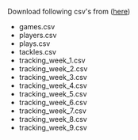 

Download following csv's from ([here](https://www.kaggle.com/competitions/nfl-big-data-bowl-2024/data))

- games.csv
- players.csv
- plays.csv
- tackles.csv
- tracking_week_1.csv
- tracking_week_2.csv
- tracking_week_3.csv
- tracking_week_4.csv
- tracking_week_5.csv
- tracking_week_6.csv
- tracking_week_7.csv
- tracking_week_8.csv
- tracking_week_9.csv
